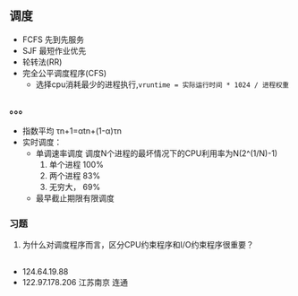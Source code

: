 ## 调度
  - FCFS 先到先服务
  - SJF 最短作业优先
  - 轮转法(RR) 
  - 完全公平调度程序(CFS)
    - 选择cpu消耗最少的进程执行,`vruntime = 实际运行时间 * 1024 / 进程权重 `
### 。。。
  - 指数平均 τn+1=αtn+(1-α)τn
  - 实时调度：
    - 单调速率调度
      调度N个进程的最坏情况下的CPU利用率为N(2^(1/N)-1)
	    1. 单个进程 100%
	    2. 两个进程 83%
	    3. 无穷大， 69%
    - 最早截止期限有限调度



### 习题
1. 为什么对调度程序而言，区分CPU约束程序和I/O约束程序很重要？



## 
- 124.64.19.88
- 122.97.178.206 江苏南京 连通